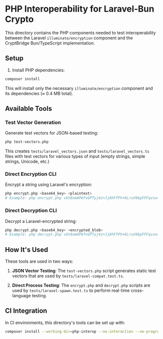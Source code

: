# PHP Interoperability for Laravel-Bun Crypto

This directory contains the PHP components needed to test interoperability between the Laravel `illuminate/encryption` component and the CryptBridge Bun/TypeScript implementation.

## Setup

1. Install PHP dependencies:

```bash
composer install
```

This will install only the necessary `illuminate/encryption` component and its dependencies (≈ 0.4 MB total).

## Available Tools

### Test Vector Generation

Generate test vectors for JSON-based testing:

```bash
php test-vectors.php
```

This creates `tests/laravel_vectors.json` and `tests/laravel_vectors.ts` files with test vectors for various types of input (empty strings, simple strings, Unicode, etc.)

### Direct Encryption CLI

Encrypt a string using Laravel's encryption:

```bash
php encrypt.php <base64_key> <plaintext>
# Example: php encrypt.php vGt8omAPmfvGPTyj4z+JjAhFfPh+KLruV9bpFFFqvso= "Hello world"
```

### Direct Decryption CLI

Decrypt a Laravel-encrypted string:

```bash
php decrypt.php <base64_key> <encrypted_blob>
# Example: php decrypt.php vGt8omAPmfvGPTyj4z+JjAhFfPh+KLruV9bpFFFqvso= "eyJpdiI6IkFObz0iLCJ2YWx1ZSI6IkExOD0iLCJtYWMiOiIxMjM0In0="
```

## How It's Used

These tools are used in two ways:

1. **JSON Vector Testing**: The `test-vectors.php` script generates static test vectors that are used by `tests/laravel-compat.test.ts`.

2. **Direct Process Testing**: The `encrypt.php` and `decrypt.php` scripts are used by `tests/laravel-spawn.test.ts` to perform real-time cross-language testing.

## CI Integration

In CI environments, this directory's tools can be set up with:

```bash
composer install --working-dir=php-interop --no-interaction --no-progress
